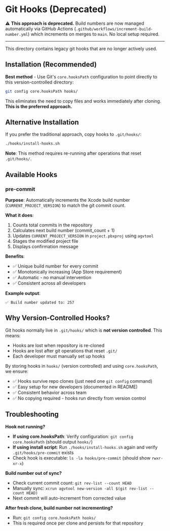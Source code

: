 # Git Hooks (Deprecated)

⚠️ **This approach is deprecated.** Build numbers are now managed automatically via GitHub Actions (`.github/workflows/increment-build-number.yml`) which increments on merges to `main`. No local setup required.

---

This directory contains legacy git hooks that are no longer actively used.

## Installation (Recommended)

**Best method** - Use Git's `core.hooksPath` configuration to point directly to this version-controlled directory:

```bash
git config core.hooksPath hooks/
```

This eliminates the need to copy files and works immediately after cloning. **This is the preferred approach.**

## Alternative Installation

If you prefer the traditional approach, copy hooks to `.git/hooks/`:

```bash
./hooks/install-hooks.sh
```

**Note**: This method requires re-running after operations that reset `.git/hooks/`.

## Available Hooks

### pre-commit

**Purpose**: Automatically increments the Xcode build number (`CURRENT_PROJECT_VERSION`) to match the git commit count.

**What it does**:
1. Counts total commits in the repository
2. Calculates next build number (commit_count + 1)
3. Updates `CURRENT_PROJECT_VERSION` in `project.pbxproj` using `agvtool`
4. Stages the modified project file
5. Displays confirmation message

**Benefits**:
- ✅ Unique build number for every commit
- ✅ Monotonically increasing (App Store requirement)
- ✅ Automatic - no manual intervention
- ✅ Consistent across all developers

**Example output**:
```
✅ Build number updated to: 257
```

## Why Version-Controlled Hooks?

Git hooks normally live in `.git/hooks/` which is **not version controlled**. This means:
- Hooks are lost when repository is re-cloned
- Hooks are lost after git operations that reset `.git/`
- Each developer must manually set up hooks

By storing hooks in `hooks/` (version controlled) and using `core.hooksPath`, we ensure:
- ✅ Hooks survive repo clones (just need one `git config` command)
- ✅ Easy setup for new developers (documented in README)
- ✅ Consistent behavior across team
- ✅ No copying required - hooks run directly from version control

## Troubleshooting

**Hook not running?**
- **If using core.hooksPath**: Verify configuration: `git config core.hooksPath` (should output `hooks/`)
- **If using install script**: Run `./hooks/install-hooks.sh` again and verify `.git/hooks/pre-commit` exists
- Check hook is executable: `ls -la hooks/pre-commit` (should show `rwxr-xr-x`)

**Build number out of sync?**
- Check current commit count: `git rev-list --count HEAD`
- Manually sync: `xcrun agvtool new-version -all $(git rev-list --count HEAD)`
- Next commit will auto-increment from corrected value

**After fresh clone, build number not incrementing?**
- Run: `git config core.hooksPath hooks/`
- This is required once per clone and persists for that repository
